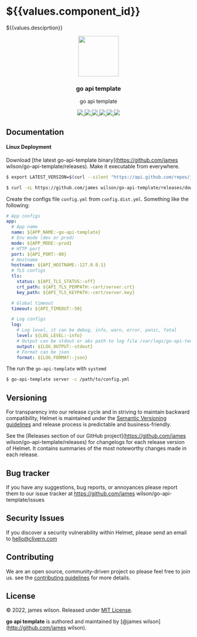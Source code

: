 # ${{values.component_id}}

${{values.desciprtion}}


<p align="center">
    <img src="/assets/logo.png?v=1.0.0" width="110" />
    <h3 align="center">go api template</h3>
    <p align="center">go api template</p>
    <p align="center">
        <a href="https://github.com/james wilson/go-api-template/actions/workflows/build.yml">
            <img src="https://github.com/james wilson/go-api-template/actions/workflows/build.yml/badge.svg">
        </a>
        <a href="https://github.com/james wilson/go-api-template/actions">
            <img src="https://github.com/james wilson/go-api-template/workflows/Release/badge.svg">
        </a>
        <a href="https://github.com/james wilson/go-api-template/releases">
            <img src="https://img.shields.io/badge/Version-1.0.0-pink.svg">
        </a>
        <a href="https://goreportcard.com/report/github.com/james wilson/go-api-template">
            <img src="https://goreportcard.com/badge/github.com/james wilson/go-api-template?v=1.0.0">
        </a>
        <a href="https://godoc.org/github.com/james wilson/go-api-template">
            <img src="https://godoc.org/github.com/james wilson/go-api-template?status.svg">
        </a>
        <a href="https://github.com/james wilson/go-api-template/blob/master/LICENSE">
            <img src="https://img.shields.io/badge/LICENSE-MIT-orange.svg">
        </a>
    </p>
</p>

## Documentation

#### Linux Deployment

Download [the latest go-api-template binary](https://github.com/james wilson/go-api-template/releases). Make it executable from everywhere.

```zsh
$ export LATEST_VERSION=$(curl --silent "https://api.github.com/repos/james wilson/go-api-template/releases/latest" | jq '.tag_name' | sed -E 's/.*"([^"]+)".*/\1/' | tr -d v)

$ curl -sL https://github.com/james wilson/go-api-template/releases/download/v{$LATEST_VERSION}/go-api-template_{$LATEST_VERSION}_Linux_x86_64.tar.gz | tar xz
```

Create the configs file `config.yml` from `config.dist.yml`. Something like the following:

```yaml
# App configs
app:
  # App name
  name: ${APP_NAME:-go-api-template}
  # Env mode (dev or prod)
  mode: ${APP_MODE:-prod}
  # HTTP port
  port: ${API_PORT:-80}
  # Hostname
  hostname: ${API_HOSTNAME:-127.0.0.1}
  # TLS configs
  tls:
    status: ${API_TLS_STATUS:-off}
    crt_path: ${API_TLS_PEMPATH:-cert/server.crt}
    key_path: ${API_TLS_KEYPATH:-cert/server.key}

  # Global timeout
  timeout: ${API_TIMEOUT:-50}

  # Log configs
  log:
    # Log level, it can be debug, info, warn, error, panic, fatal
    level: ${LOG_LEVEL:-info}
    # Output can be stdout or abs path to log file /var/logs/go-api-template.log
    output: ${LOG_OUTPUT:-stdout}
    # Format can be json
    format: ${LOG_FORMAT:-json}
```

The run the `go-api-template` with `systemd`

```zsh
$ go-api-template server -c /path/to/config.yml
```

## Versioning

For transparency into our release cycle and in striving to maintain backward compatibility, Helmet is maintained under the [Semantic Versioning guidelines](https://semver.org/) and release process is predictable and business-friendly.

See the [Releases section of our GitHub project](https://github.com/james wilson/go-api-template/releases) for changelogs for each release version of Helmet. It contains summaries of the most noteworthy changes made in each release.

## Bug tracker

If you have any suggestions, bug reports, or annoyances please report them to our issue tracker at https://github.com/james wilson/go-api-template/issues

## Security Issues

If you discover a security vulnerability within Helmet, please send an email to [hello@clivern.com](mailto:hello@clivern.com)

## Contributing

We are an open source, community-driven project so please feel free to join us. see the [contributing guidelines](CONTRIBUTING.md) for more details.

## License

© 2022, james wilson. Released under [MIT License](https://opensource.org/licenses/mit-license.php).

**go api template** is authored and maintained by [@james wilson](http://github.com/james wilson).
